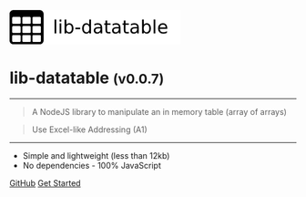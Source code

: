 <!-- _coverpage.md -->

![logo](media/lib-datatable-banner-300x60.png)

# lib-datatable <small>(v0.0.7)</small>

<hr>

> A NodeJS library to manipulate an in memory table (array of arrays)

> Use Excel-like Addressing (A1)

<hr>

- Simple and lightweight (less than 12kb)
- No dependencies - 100% JavaScript

[GitHub](https://github.com/liquicode/lib-datatable)
[Get Started](guides/readme.md)


<!-- background image -->
<!-- ![]() -->

<!-- background color -->
<!-- ![color](#cceeff) -->
<!-- ![color](#2980B9) -->
